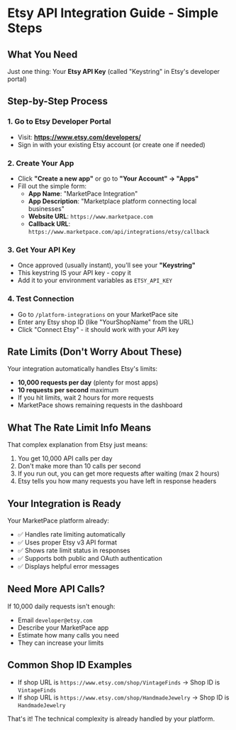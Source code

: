 # Etsy API Integration Guide - Simple Steps

## What You Need
Just one thing: Your **Etsy API Key** (called "Keystring" in Etsy's developer portal)

## Step-by-Step Process

### 1. Go to Etsy Developer Portal
- Visit: **https://www.etsy.com/developers/**
- Sign in with your existing Etsy account (or create one if needed)

### 2. Create Your App
- Click **"Create a new app"** or go to **"Your Account" → "Apps"**
- Fill out the simple form:
  - **App Name**: "MarketPace Integration" 
  - **App Description**: "Marketplace platform connecting local businesses"
  - **Website URL**: `https://www.marketpace.com`
  - **Callback URL**: `https://www.marketpace.com/api/integrations/etsy/callback`

### 3. Get Your API Key
- Once approved (usually instant), you'll see your **"Keystring"**
- This keystring IS your API key - copy it
- Add it to your environment variables as `ETSY_API_KEY`

### 4. Test Connection
- Go to `/platform-integrations` on your MarketPace site
- Enter any Etsy shop ID (like "YourShopName" from the URL)
- Click "Connect Etsy" - it should work with your API key

## Rate Limits (Don't Worry About These)
Your integration automatically handles Etsy's limits:
- **10,000 requests per day** (plenty for most apps)
- **10 requests per second** maximum
- If you hit limits, wait 2 hours for more requests
- MarketPace shows remaining requests in the dashboard

## What The Rate Limit Info Means
That complex explanation from Etsy just means:
1. You get 10,000 API calls per day
2. Don't make more than 10 calls per second
3. If you run out, you can get more requests after waiting (max 2 hours)
4. Etsy tells you how many requests you have left in response headers

## Your Integration is Ready
Your MarketPace platform already:
- ✅ Handles rate limiting automatically
- ✅ Uses proper Etsy v3 API format
- ✅ Shows rate limit status in responses
- ✅ Supports both public and OAuth authentication
- ✅ Displays helpful error messages

## Need More API Calls?
If 10,000 daily requests isn't enough:
- Email `developer@etsy.com` 
- Describe your MarketPace app
- Estimate how many calls you need
- They can increase your limits

## Common Shop ID Examples
- If shop URL is `https://www.etsy.com/shop/VintageFinds` → Shop ID is `VintageFinds`
- If shop URL is `https://www.etsy.com/shop/HandmadeJewelry` → Shop ID is `HandmadeJewelry`

That's it! The technical complexity is already handled by your platform.